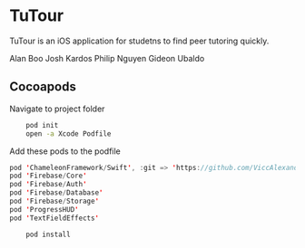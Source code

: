 # TuTour

TuTour is an iOS application for studetns to find peer tutoring quickly.

Alan Boo
Josh Kardos
Philip Nguyen
Gideon Ubaldo

## Cocoapods
Navigate to project folder
```bash
	pod init
	open -a Xcode Podfile
```
Add these pods to the podfile
```swift
pod 'ChameleonFramework/Swift', :git => 'https://github.com/ViccAlexander/Chameleon.git'
pod 'Firebase/Core'
pod 'Firebase/Auth'
pod 'Firebase/Database'
pod 'Firebase/Storage'
pod 'ProgressHUD'
pod 'TextFieldEffects'
```
```bash
	pod install
```


